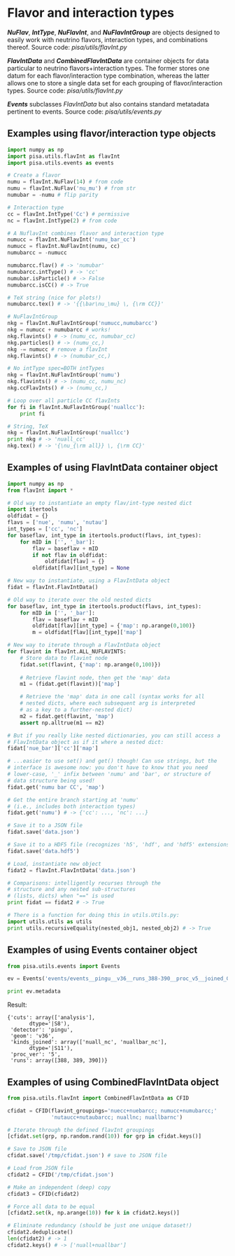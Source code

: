 # Flavor and interaction types

***NuFlav***, ***IntType***, ***NuFlavInt***, and ***NuFlavIntGroup*** are objects designed to easily work with neutrino flavors, interaction types, and combinations thereof. Source code: *pisa/utils/flavInt.py*

***FlavIntData*** and ***CombinedFlavIntData*** are container objects for data particular to neutrino flavors+interaction types. The former stores one datum for each flavor/interaction type combination, whereas the latter allows one to store a single data set for each grouping of flavor/interaction types. Source code: *pisa/utils/flavInt.py*

***Events*** subclasses *FlavIntData* but also contains standard metatadata pertinent to events. Source code: *pisa/utils/events.py*

## Examples using flavor/interaction type objects
```python
import numpy as np
import pisa.utils.flavInt as flavInt
import pisa.utils.events as events

# Create a flavor
numu = flavInt.NuFlav(14) # from code
numu = flavInt.NuFlav('nu_mu') # from str
numubar = -numu # flip parity

# Interaction type
cc = flavInt.IntType('Cc') # permissive
nc = flavInt.IntType(2) # from code

# A NuflavInt combines flavor and interaction type
numucc = flavInt.NuFlavInt('numu_bar_cc')
numucc = flavInt.NuFlavInt(numu, cc)
numubarcc = -numucc

numubarcc.flav() # -> 'numubar'
numubarcc.intType() # -> 'cc'
numubar.isParticle() # -> False
numubarcc.isCC() # -> True

# TeX string (nice for plots!)
numubarcc.tex() # -> '{{\bar\nu_\mu} \, {\rm CC}}'

# NuFlavIntGroup
nkg = flavInt.NuFlavIntGroup('numucc,numubarcc')
nkg = numucc + numubarcc # works!
nkg.flavints() # -> (numu_cc, numubar_cc)
nkg.particles() # -> (numu_cc,)
nkg -= numucc # remove a flavInt
nkg.flavints() # -> (numubar_cc,)

# No intType spec=BOTH intTypes
nkg = flavInt.NuFlavIntGroup('numu')
nkg.flavints() # -> (numu_cc, numu_nc)
nkg.ccFlavInts() # -> (numu_cc,)

# Loop over all particle CC flavInts
for fi in flavInt.NuFlavIntGroup('nuallcc'):
    print fi

# String, TeX
nkg = flavInt.NuFlavIntGroup('nuallcc')
print nkg # -> 'nuall_cc'
nkg.tex() # -> '{\nu_{\rm all}} \, {\rm CC}'

```

## Examples of using FlavIntData container object
```python
import numpy as np
from flavInt import *

# Old way to instantiate an empty flav/int-type nested dict
import itertools
oldfidat = {}
flavs = ['nue', 'numu', 'nutau']
int_types = ['cc', 'nc']
for baseflav, int_type in itertools.product(flavs, int_types):
    for mID in ['', '_bar']:
        flav = baseflav + mID
        if not flav in oldfidat:
            oldfidat[flav] = {}
        oldfidat[flav][int_type] = None

# New way to instantiate, using a FlavIntData object
fidat = flavInt.FlavIntData()

# Old way to iterate over the old nested dicts
for baseflav, int_type in itertools.product(flavs, int_types):
    for mID in ['', '_bar']:
        flav = baseflav + mID
        oldfidat[flav][int_type] = {'map': np.arange(0,100)}
        m = oldfidat[flav][int_type]['map']

# New way to iterate through a FlavIntData object
for flavint in flavInt.ALL_NUFLAVINTS:
    # Store data to flavint node
    fidat.set(flavint, {'map': np.arange(0,100)})
    
    # Retrieve flavint node, then get the 'map' data
    m1 = (fidat.get(flavint))['map']

    # Retrieve the 'map' data in one call (syntax works for all
    # nested dicts, where each subsequent arg is interpreted
    # as a key to a further-nested dict)
    m2 = fidat.get(flavint, 'map')
    assert np.alltrue(m1 == m2)

# But if you really like nested dictionaries, you can still access a
# FlavIntData object as if it where a nested dict:
fidat['nue_bar']['cc']['map']

# ...easier to use set() and get() though! Can use strings, but the
# interface is awesome now: you don't have to know that you need
# lower-case, '_' infix between 'numu' and 'bar', or structure of
# data structure being used!
fidat.get('numu bar CC', 'map')

# Get the entire branch starting at 'numu'
# (i.e., includes both interaction types)
fidat.get('numu') # -> {'cc': ..., 'nc': ...}

# Save it to a JSON file
fidat.save('data.json')

# Save it to a HDF5 file (recognizes 'h5', 'hdf', and 'hdf5' extensions)
fidat.save('data.hdf5')

# Load, instantiate new object
fidat2 = flavInt.FlavIntData('data.json')

# Comparisons: intelligently recurses through the
# structure and any nested sub-structures
# (lists, dicts) when "==" is used
print fidat == fidat2 # -> True

# There is a function for doing this in utils.Utils.py:
import utils.utils as utils
print utils.recursiveEquality(nested_obj1, nested_obj2) # -> True
```

## Examples of using Events container object
```python
from pisa.utils.events import Events

ev = Events('events/events__pingu__v36__runs_388-390__proc_v5__joined_G_nuall_nc_G_nuallbar_nc.hdf5')

print ev.metadata
```
Result:
```
{'cuts': array(['analysis'], 
       dtype='|S8'),
 'detector': 'pingu',
 'geom': 'v36',
 'kinds_joined': array(['nuall_nc', 'nuallbar_nc'], 
       dtype='|S11'),
 'proc_ver': '5',
 'runs': array([388, 389, 390])}
```

## Examples of using CombinedFlavIntData object
```python
from pisa.utils.flavInt import CombinedFlavIntData as CFID

cfidat = CFID(flavint_groupings='nuecc+nuebarcc; numucc+numubarcc;'
              'nutaucc+nutaubarcc; nuallnc; nuallbarnc')

# Iterate through the defined flavInt groupings
[cfidat.set(grp, np.random.rand(10)) for grp in cfidat.keys()]

# Save to JSON file
cfidat.save('/tmp/cfidat.json') # save to JSON file

# Load from JSON file
cfidat2 = CFID('/tmp/cfidat.json')

# Make an independent (deep) copy
cfidat3 = CFID(cfidat2)

# Force all data to be equal
[cfidat2.set(k, np.arange(10)) for k in cfidat2.keys()]

# Eliminate redundancy (should be just one unique dataset!)
cfidat2.deduplicate()
len(cfidat2) # -> 1
cfidat2.keys() # -> ['nuall+nuallbar']
```
